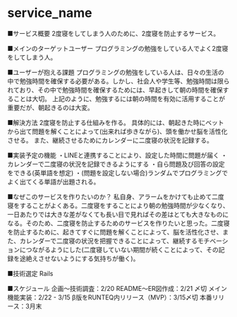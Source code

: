 # service_name
■サービス概要
2度寝をしてしまう人のために、2度寝を防止するサービス。

■メインのターゲットユーザー
プログラミングの勉強をしている人でよく2度寝をしてしまう人。

■ユーザーが抱える課題
プログラミングの勉強をしている人は、日々の生活の中で勉強時間を確保する必要がある。しかし、社会人や学生等、勉強時間は限られており、その中で勉強時間を確保するためには、早起きして朝の時間を確保することは大切。
上記のように、勉強するには朝の時間を有効に活用することが重要だが、朝起きるのは大変。

■解決方法
2度寝を防止する仕組みを作る。
具体的には、朝起きた時にベットから出て問題を解くことによって(出来れば歩きながら)、頭を働かせ脳を活性化させる。
また、継続させるためにカレンダーに二度寝の状況を記録する。

■実装予定の機能
・LINEと連携することにより、設定した時間に問題が届く
・カレンダーで二度寝の状況を記録できるようにする
・自ら問題及び回答の設定をできる(英単語を想定)
・(問題を設定しない場合)ランダムでプログラミングでよく出てくる単語が出題される。

■なぜこのサービスを作りたいのか？
私自身、アラームをかけても止めて二度寝をすることがよくある。二度寝をすることにより朝の勉強時間が少なくなり、一日あたりでは大きな差がなくても長い目で見ればその差はとても大きなものになる。そのため、二度寝を防止するためのサービスを作りたいと思った。二度寝を防止するために、起きてすぐに問題を解くことによって、脳を活性化させ、また、カレンダーで二度寝の状況を把握できることによって、継続するモチベーションにつながるようにした(二度寝していない期間が続くことによって、その記録を途絶えさせないようにする気持ちが働く)。

■技術選定
Rails

■スケジュール
企画〜技術調査：2/20
README〜ER図作成：2/21 〆切
メイン機能実装：2/22 - 3/15
β版をRUNTEQ内リリース（MVP）：3/15〆切
本番リリース：3月末